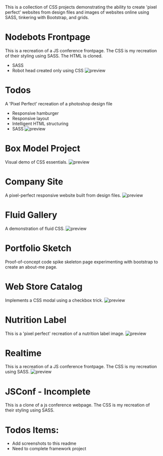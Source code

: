 This is a collection of CSS projects demonstrating the ability to create 'pixel perfect' websites from design files and images of websites online using SASS, tinkering with Bootstrap, and grids. 

# Nodebots Frontpage
This is a recreation of a JS conference frontpage. The CSS is my recreation of their styling using SASS. The HTML is cloned.
* SASS
* Robot head created only using CSS
![preview](https://github.com/MichaelrMentele/css-projects/blob/master/nodebots/nodebots_preview.png)
# Todos
A 'Pixel Perfect' recreation of a photoshop design file 
* Responsive hamburger
* Responsive layout
* Intelligent HTML structuring
* SASS
![preview](https://github.com/MichaelrMentele/css-projects/blob/master/todos/todos_preview.png)
# Box Model Project
Visual demo of CSS essentials.
![preview](https://github.com/MichaelrMentele/css-projects/blob/master/box_model_demo/box_model_preview.png)
# Company Site
A pixel-perfect responsive website built from design files.
![preview](https://github.com/MichaelrMentele/css-projects/blob/master/company_site/space_design_preview.png)
# Fluid Gallery
A demonstration of fluid CSS.
![preview](https://github.com/MichaelrMentele/css-projects/blob/master/fluid_gallery/fluid_gallery_preview.png)
# Portfolio Sketch
Proof-of-concept code spike skeleton page experimenting with bootstrap to create an about-me page. 
# Web Store Catalog
Implements a CSS modal using a checkbox trick.
![preview](https://github.com/MichaelrMentele/css-projects/blob/master/web_store_catalog/web_catalog_preview.png)
# Nutrition Label
This is a 'pixel perfect' recreation of a nutrition label image.
![preview](https://github.com/MichaelrMentele/css-projects/blob/master/nutrition_facts/nutrition_preview.png)
# Realtime 
This is a recreation of a JS conference frontpage. The CSS is my recreation using SASS. 
![preview](https://github.com/MichaelrMentele/css-projects/blob/master/realtime/realtime_preview.png)
# JSConf - Incomplete
This is a clone of a js conference webpage. The CSS is my recreation of their styling using SASS. 
# Todos Items:
- Add screenshots to this readme 
- Need to complete framework project